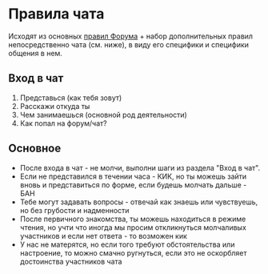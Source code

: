 # Правила чата
Исходят из основных [правил Форума](https://github.com/m0zgen/forum-chat-rules/blob/master/Forum-rules.md) + набор дополнительных правил непосредственно чата (см. ниже), в виду его специфики и специфики общения в нем.
## Вход в чат
1. Представься (как тебя зовут)
2. Расскажи откуда ты
3. Чем занимаешься (основной род деятельности)
4. Как попал на форум/чат?
## Основное
* После входа в чат - не молчи, выполни шаги из раздела "Вход в чат".
* Если не представился в течении часа - КИК, но ты можешь зайти вновь и представиться по форме, если будешь молчать дальше - БАН
* Тебе могут задавать вопросы - отвечай как знаешь или чувствуешь, но без грубости и надменности
* После первичного знакомства, ты можешь находиться в режиме чтения, но учти что иногда мы просим откликнуться молчаливых участников и если нет ответа - то возможен кик
* У нас не матерятся, но если того требуют обстоятельства или настроение, то можно смачно ругнуться, если это не оскорбляет достоинства участников чата